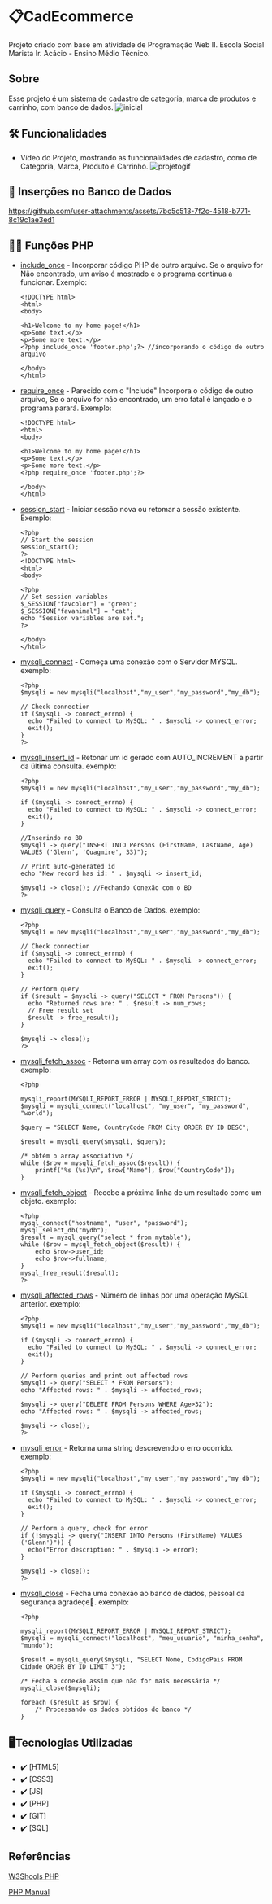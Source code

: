 # 📋CadEcommerce
Projeto criado com base em atividade de Programação Web II. Escola Social Marista Ir. Acácio - Ensino Médio Técnico.

## Sobre
Esse projeto é um sistema de cadastro de categoria, marca de produtos e carrinho, com banco de dados.
![inicial](https://github.com/user-attachments/assets/027345dd-5afb-434f-bfb3-d1682383ae87)


## 🛠️ Funcionalidades
- Vídeo do Projeto, mostrando as funcionalidades de cadastro, como de Categoria, Marca, Produto e Carrinho.
![projetogif](https://github.com/user-attachments/assets/b51b6f02-289c-4bd3-9385-03e891758feb)


## 🎲 Inserções no Banco de Dados
https://github.com/user-attachments/assets/7bc5c513-7f2c-4518-b771-8c19c1ae3ed1


## 👨‍💻 Funções PHP

- [include_once](https://www.w3schools.com/php/keyword_include_once.asp) - Incorporar código PHP de outro arquivo. Se o arquivo for Não encontrado, um aviso é mostrado e o programa continua a funcionar.
  Exemplo:
  
      <!DOCTYPE html>
      <html>
      <body>
      
      <h1>Welcome to my home page!</h1>
      <p>Some text.</p>
      <p>Some more text.</p>
      <?php include_once 'footer.php';?> //incorporando o código de outro arquivo
      
      </body>
      </html> 

- [require_once](https://www.php.net/manual/en/function.require-once.php) - Parecido com o "Include" Incorpora o código de outro arquivo, Se o arquivo for não encontrado, um erro fatal é lançado e o programa parará.
  Exemplo:

      <!DOCTYPE html>
      <html>
      <body>
      
      <h1>Welcome to my home page!</h1>
      <p>Some text.</p>
      <p>Some more text.</p>
      <?php require_once 'footer.php';?>
      
      </body>
      </html> 
  
- [session_start](https://www.php.net/manual/en/function.session-start.php) - Iniciar sessão nova ou retomar a sessão existente.  
  Exemplo:

      <?php
      // Start the session
      session_start();
      ?>
      <!DOCTYPE html>
      <html>
      <body>
      
      <?php
      // Set session variables
      $_SESSION["favcolor"] = "green";
      $_SESSION["favanimal"] = "cat";
      echo "Session variables are set.";
      ?>
      
      </body>
      </html> 

- [mysqli_connect](https://www.php.net/manual/pt_BR/function.mysqli-connect.php) - Começa uma conexão com o Servidor MYSQL.
  exemplo:
  
      <?php
      $mysqli = new mysqli("localhost","my_user","my_password","my_db");
      
      // Check connection
      if ($mysqli -> connect_errno) {
        echo "Failed to connect to MySQL: " . $mysqli -> connect_error;
        exit();
      }
      ?> 

- [mysqli_insert_id](https://www.w3schools.com/php/func_mysqli_insert_id.asp#gsc.tab=0) - Retonar um id gerado com AUTO_INCREMENT a partir da última consulta.
  exemplo:

      <?php
      $mysqli = new mysqli("localhost","my_user","my_password","my_db");
      
      if ($mysqli -> connect_errno) {
        echo "Failed to connect to MySQL: " . $mysqli -> connect_error;
        exit();
      }

      //Inserindo no BD
      $mysqli -> query("INSERT INTO Persons (FirstName, LastName, Age) VALUES ('Glenn', 'Quagmire', 33)");
      
      // Print auto-generated id
      echo "New record has id: " . $mysqli -> insert_id;
      
      $mysqli -> close(); //Fechando Conexão com o BD
      ?> 

- [mysqli_query](https://www.php.net/manual/pt_BR/mysqli.query.php) - Consulta o Banco de Dados.
  exemplo:
  
      <?php
      $mysqli = new mysqli("localhost","my_user","my_password","my_db");
      
      // Check connection
      if ($mysqli -> connect_errno) {
        echo "Failed to connect to MySQL: " . $mysqli -> connect_error;
        exit();
      }
      
      // Perform query
      if ($result = $mysqli -> query("SELECT * FROM Persons")) {
        echo "Returned rows are: " . $result -> num_rows;
        // Free result set
        $result -> free_result();
      }
      
      $mysqli -> close();
      ?>     

- [mysqli_fetch_assoc](https://www.php.net/manual/pt_BR/mysqli-result.fetch-assoc.php) - Retorna um array com os resultados do banco.
  exemplo:

      <?php
      
      mysqli_report(MYSQLI_REPORT_ERROR | MYSQLI_REPORT_STRICT);
      $mysqli = mysqli_connect("localhost", "my_user", "my_password", "world");
      
      $query = "SELECT Name, CountryCode FROM City ORDER BY ID DESC";
      
      $result = mysqli_query($mysqli, $query);
      
      /* obtém o array associativo */
      while ($row = mysqli_fetch_assoc($result)) {
          printf("%s (%s)\n", $row["Name"], $row["CountryCode"]);
      }

- [mysqli_fetch_object](https://www.php.net/manual/pt_BR/mysqli-result.fetch-object.php) - Recebe a próxima linha de um resultado como um objeto.
  exemplo:

      <?php
      mysql_connect("hostname", "user", "password");
      mysql_select_db("mydb");
      $result = mysql_query("select * from mytable");
      while ($row = mysql_fetch_object($result)) {
          echo $row->user_id;
          echo $row->fullname;
      }
      mysql_free_result($result);
      ?>


- [mysqli_affected_rows](https://www.php.net/manual/en/mysqli.affected-rows.php") - Número de linhas por uma operação MySQL anterior.
  exemplo:
  
      <?php
      $mysqli = new mysqli("localhost","my_user","my_password","my_db");
      
      if ($mysqli -> connect_errno) {
        echo "Failed to connect to MySQL: " . $mysqli -> connect_error;
        exit();
      }
      
      // Perform queries and print out affected rows
      $mysqli -> query("SELECT * FROM Persons");
      echo "Affected rows: " . $mysqli -> affected_rows;
      
      $mysqli -> query("DELETE FROM Persons WHERE Age>32");
      echo "Affected rows: " . $mysqli -> affected_rows;
      
      $mysqli -> close();
      ?> 

- [mysqli_error](https://www.php.net/manual/pt_BR/mysqli.error.php") - Retorna uma string descrevendo o erro ocorrido.
  exemplo:
  
      <?php
      $mysqli = new mysqli("localhost","my_user","my_password","my_db");
      
      if ($mysqli -> connect_errno) {
        echo "Failed to connect to MySQL: " . $mysqli -> connect_error;
        exit();
      }
      
      // Perform a query, check for error
      if (!$mysqli -> query("INSERT INTO Persons (FirstName) VALUES ('Glenn')")) {
        echo("Error description: " . $mysqli -> error);
      }
      
      $mysqli -> close();
      ?> 
  
- [mysqli_close](https://www.php.net/manual/pt_BR/mysqli.close.php") - Fecha uma conexão ao banco de dados, pessoal da segurança agradeçe🙂.
  exemplo:
  
      <?php
      
      mysqli_report(MYSQLI_REPORT_ERROR | MYSQLI_REPORT_STRICT);
      $mysqli = mysqli_connect("localhost", "meu_usuario", "minha_senha", "mundo");
      
      $result = mysqli_query($mysqli, "SELECT Nome, CodigoPais FROM Cidade ORDER BY ID LIMIT 3");
      
      /* Fecha a conexão assim que não for mais necessária */
      mysqli_close($mysqli);
      
      foreach ($result as $row) {
          /* Processando os dados obtidos do banco */
      }


## 🖥Tecnologias Utilizadas
- :heavy_check_mark: [HTML5]
- :heavy_check_mark: [CSS3]
- :heavy_check_mark: [JS]
- :heavy_check_mark: [PHP]
- :heavy_check_mark: [GIT]
- :heavy_check_mark: [SQL]


## Referências
[W3Shools PHP](https://www.w3schools.com/php/)

[PHP Manual](https://www.php.net/manual/pt_BR/)
